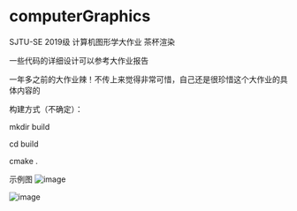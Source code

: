 # computerGraphics
SJTU-SE 2019级 计算机图形学大作业 茶杯渲染

一些代码的详细设计可以参考大作业报告

一年多之前的大作业辣！不传上来觉得非常可惜，自己还是很珍惜这个大作业的具体内容的


构建方式（不确定）：

mkdir build

cd build

cmake .

示例图
![image](https://github.com/user-attachments/assets/ce88973c-93fa-4b51-9344-c652c8b39188)

![image](https://github.com/user-attachments/assets/d7d9cad9-5ddc-490a-b193-4da2f2b5672f)
